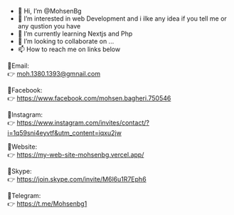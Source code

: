 - 👋 Hi, I’m @MohsenBg
- 👀 I’m interested in web Development and  i ilke any idea if you tell me or any qustion you have
- 🌱 I’m currently learning Nextjs and Php 
- 💞️ I’m looking to collaborate on ...
- 📫 How to reach me on links below <br/>


🔗Email: <br>
👉 moh.1380.1393@gmnail.com

🔗Facebook: <br>
👉 https://www.facebook.com/mohsen.bagheri.750546

🔗Instagram: <br>
👉  https://www.instagram.com/invites/contact/?i=1q59sni4eyvtf&utm_content=iqxu2jw

🔗Website: <br>
👉 https://my-web-site-mohsenbg.vercel.app/

🔗Skype: <br>
👉  https://join.skype.com/invite/M6l6u1R7Eph6

🔗Telegram: <br>
👉 https://t.me/Mohsenbg1



<!---
MohsenBg/MohsenBg is a ✨ special ✨ repository because its `README.md` (this file) appears on your GitHub profile.
You can click the Preview link to take a look at your changes.
--->
